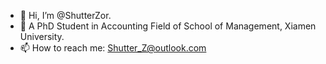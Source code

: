 - 👋 Hi, I’m @ShutterZor. 
- 👀 A PhD Student in Accounting Field of School of Management, Xiamen University.
- 📫 How to reach me: Shutter_Z@outlook.com

<!---
ShutterZor/ShutterZor is a ✨ special ✨ repository because its `README.md` (this file) appears on your GitHub profile.
You can click the Preview link to take a look at your changes.
--->
